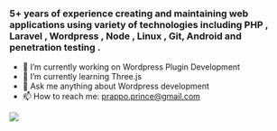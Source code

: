### 5+ years of experience creating and maintaining web applications using variety of technologies including PHP , Laravel , Wordpress , Node , Linux , Git, Android  and penetration testing .
- 🔭 I’m currently working on Wordpress Plugin Development
- 🌱 I’m currently learning Three.js
- 💬 Ask me anything about Wordpress development
- 📫 How to reach me: prappo.prince@gmail.com
<img src="https://media.tenor.com/images/f38e928f2a6c074324a48bf161603271/tenor.gif">
<!--
**prappo/prappo** is a ✨ _special_ ✨ repository because its `README.md` (this file) appears on your GitHub profile.

Here are some ideas to get you started:

- 🔭 I’m currently working on ...
- 🌱 I’m currently learning ...
- 👯 I’m looking to collaborate on ...
- 🤔 I’m looking for help with ...
- 💬 Ask me about ...
- 📫 How to reach me: ...
- 😄 Pronouns: ...
- ⚡ Fun fact: ...
-->
